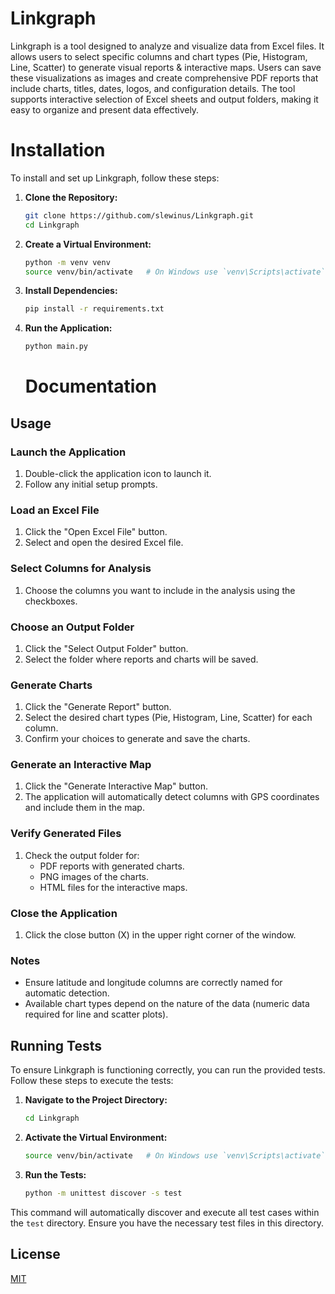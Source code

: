 
# Linkgraph

Linkgraph is a tool designed to analyze and visualize data from Excel files. It allows users to select specific columns and chart types (Pie, Histogram, Line, Scatter) to generate visual reports & interactive maps. Users can save these visualizations as images and create comprehensive PDF reports that include charts, titles, dates, logos, and configuration details. The tool supports interactive selection of Excel sheets and output folders, making it easy to organize and present data effectively.

# Installation

To install and set up Linkgraph, follow these steps:

1. **Clone the Repository:**
   ```sh
   git clone https://github.com/slewinus/Linkgraph.git
   cd Linkgraph
   ```

2. **Create a Virtual Environment:**
   ```sh
   python -m venv venv
   source venv/bin/activate   # On Windows use `venv\Scripts\activate`
   ```

3. **Install Dependencies:**
   ```sh
   pip install -r requirements.txt
   ```

4. **Run the Application:**
   ```sh
   python main.py
   ```

    # Documentation

## Usage

### Launch the Application
1. Double-click the application icon to launch it.
2. Follow any initial setup prompts.

### Load an Excel File
1. Click the "Open Excel File" button.
2. Select and open the desired Excel file.

### Select Columns for Analysis
1. Choose the columns you want to include in the analysis using the checkboxes.

### Choose an Output Folder
1. Click the "Select Output Folder" button.
2. Select the folder where reports and charts will be saved.

### Generate Charts
1. Click the "Generate Report" button.
2. Select the desired chart types (Pie, Histogram, Line, Scatter) for each column.
3. Confirm your choices to generate and save the charts.

### Generate an Interactive Map
1. Click the "Generate Interactive Map" button.
2. The application will automatically detect columns with GPS coordinates and include them in the map.

### Verify Generated Files
1. Check the output folder for:
   - PDF reports with generated charts.
   - PNG images of the charts.
   - HTML files for the interactive maps.

### Close the Application
1. Click the close button (X) in the upper right corner of the window.

### Notes
- Ensure latitude and longitude columns are correctly named for automatic detection.
- Available chart types depend on the nature of the data (numeric data required for line and scatter plots).

## Running Tests

To ensure Linkgraph is functioning correctly, you can run the provided tests. Follow these steps to execute the tests:

1. **Navigate to the Project Directory:**
   ```sh
   cd Linkgraph
   ```

2. **Activate the Virtual Environment:**
   ```sh
   source venv/bin/activate   # On Windows use `venv\Scripts\activate`
   ```

3. **Run the Tests:**
   ```sh
   python -m unittest discover -s test
   ```

This command will automatically discover and execute all test cases within the `test` directory. Ensure you have the necessary test files in this directory.


## License

[MIT](https://choosealicense.com/licenses/mit/)

